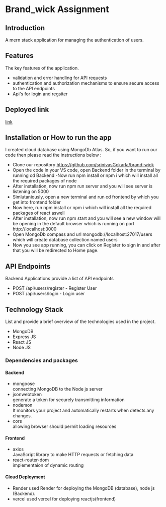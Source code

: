 # Brand_wick Assignment


## Introduction
A mern stack application for managing the authentication of users.

## Features
The key features of the application.

- validation and error handling for API requests
- authentication and authorization mechanisms to ensure secure access to the API endpoints
- Api's for login and regsiter


## Deployed link
[link](https://brafrontend-9342jqeil-srinivasgokarla.vercel.app/)

## Installation or How to run the app
I created cloud database using MongoDb Atlas. So, if you want to run our code then please read the instructions below :
- Clone our repository https://github.com/srinivasGokarla/brand-wick
- Open the code in your VS code, open Backend folder in the terminal by running cd Backend
-Now run npm install or npm i which will install all the required packages of node
- After installation, now run npm run server and  you will see server is listening on 5000 
- Simlutaniously, open a new terminal and run cd frontend by which you get into frontend folder
- Now here, run npm install or npm i which will install all the required packages of react aswell
- After installation, now run npm start and  you will see a new window will be opening in the default browser which is running on port http://localhost:3000
- Open MongoDb compass and url mongodb://localhost:27017/users which will create database collection named users
- Now you see app running, you can click on Register to sign in and after that you will be redirected to Home page.

## API Endpoints
Backend Applications provide a list of API endpoints
- POST /api/users/register - Register User
- POST /api/users/login - Login user


## Technology Stack
List and provide a brief overview of the technologies used in the project.

- MongoDB
- Express JS
- React JS
- Node JS
 
 ### Dependencies and packages

#### Backend

- mongoose<br/>
  connecting MongoDB to the Node js server
- jsonwebtoken<br/>
  generate a token for securely transmitting information
- nodemon<br/>
  It monitors your project and automatically restarts when detects any changes.
- cors<br/>
  allowing browser should permit loading resources


#### Frontend
- axios<br/>
  JavaScript library to make HTTP requests or fetching data
- react-router-dom<br/>
  implementaion of dynamic routing
  
#### Cloud Deployment

- Render
used Render for deploying the MongoDB (database), node js (Backend).
- vercel 
used vercel for deploying reactjs(frontend)
